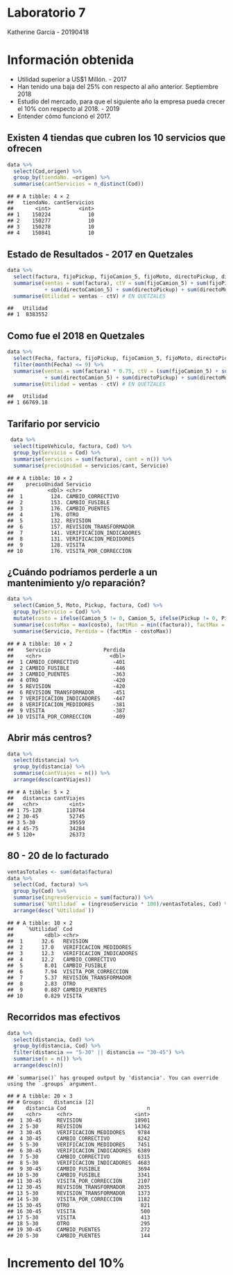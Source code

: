 Laboratorio 7
================
Katherine Garcia - 20190418

# Información obtenida

-   Utilidad superior a US$1 Millón. - 2017
-   Han tenido una baja del 25% con respecto al año anterior. Septiembre
    2018
-   Estudio del mercado, para que el siguiente año la empresa pueda
    crecer el 10% con respecto al 2018. - 2019
-   Entender cómo funcionó el 2017.

## Existen 4 tiendas que cubren los 10 servicios que ofrecen

``` r
data %>%
  select(Cod,origen) %>%
  group_by(tiendaNo. =origen) %>%
  summarise(cantServicios = n_distinct(Cod))
```

    ## # A tibble: 4 × 2
    ##   tiendaNo. cantServicios
    ##       <int>         <int>
    ## 1    150224            10
    ## 2    150277            10
    ## 3    150278            10
    ## 4    150841            10

## Estado de Resultados - 2017 en Quetzales

``` r
data %>%
  select(factura, fijoPickup, fijoCamion_5, fijoMoto, directoPickup, directoCamion_5, directoMoto) %>%
  summarise(ventas = sum(factura), ctV = sum(fijoCamion_5) + sum(fijoPickup) + sum(fijoMoto)
            + sum(directoCamion_5) + sum(directoPickup) + sum(directoMoto)) %>%
  summarise(Utilidad = ventas - ctV) # EN QUETZALES
```

    ##   Utilidad
    ## 1  8383552

## Como fue el 2018 en Quetzales

``` r
data %>%
  select(Fecha, factura, fijoPickup, fijoCamion_5, fijoMoto, directoPickup, directoCamion_5, directoMoto) %>%
  filter(month(Fecha) <= 9) %>%
  summarise(ventas = sum(factura) * 0.75, ctV = (sum(fijoCamion_5) + sum(fijoPickup) + sum(fijoMoto)
            + sum(directoCamion_5) + sum(directoPickup) + sum(directoMoto)) *0.97) %>%
  summarise(Utilidad = ventas - ctV) # EN QUETZALES
```

    ##   Utilidad
    ## 1 66769.18

## Tarifario por servicio

``` r
 data %>%
  select(tipoVehiculo, factura, Cod) %>%
  group_by(Servicio = Cod) %>%
  summarise(servicios = sum(factura), cant = n()) %>%
  summarise(precioUnidad = servicios/cant, Servicio) 
```

    ## # A tibble: 10 × 2
    ##    precioUnidad Servicio                
    ##           <dbl> <chr>                   
    ##  1         124. CAMBIO_CORRECTIVO       
    ##  2         153. CAMBIO_FUSIBLE          
    ##  3         176. CAMBIO_PUENTES          
    ##  4         176. OTRO                    
    ##  5         132. REVISION                
    ##  6         157. REVISION_TRANSFORMADOR  
    ##  7         141. VERIFICACION_INDICADORES
    ##  8         131. VERIFICACION_MEDIDORES  
    ##  9         128. VISITA                  
    ## 10         176. VISITA_POR_CORRECCION

## ¿Cuándo podríamos perderle a un mantenimiento y/o reparación?

``` r
data %>%
  select(Camion_5, Moto, Pickup, factura, Cod) %>%
  group_by(Servicio = Cod) %>%
  mutate(costo = ifelse(Camion_5 != 0, Camion_5, ifelse(Pickup != 0, Pickup, ifelse(Moto != 0, Moto, 0)))) %>%
  summarise(costoMax = max(costo), factMin = min((factura)), factMax = max(factura)) %>%
  summarise(Servicio, Perdida = (factMin - costoMax))
```

    ## # A tibble: 10 × 2
    ##    Servicio                 Perdida
    ##    <chr>                      <dbl>
    ##  1 CAMBIO_CORRECTIVO           -401
    ##  2 CAMBIO_FUSIBLE              -446
    ##  3 CAMBIO_PUENTES              -363
    ##  4 OTRO                        -420
    ##  5 REVISION                    -420
    ##  6 REVISION_TRANSFORMADOR      -451
    ##  7 VERIFICACION_INDICADORES    -447
    ##  8 VERIFICACION_MEDIDORES      -381
    ##  9 VISITA                      -387
    ## 10 VISITA_POR_CORRECCION       -409

## Abrir más centros?

``` r
data %>%
  select(distancia) %>%
  group_by(distancia) %>%
  summarise(cantViajes = n()) %>%
  arrange(desc(cantViajes))
```

    ## # A tibble: 5 × 2
    ##   distancia cantViajes
    ##   <chr>          <int>
    ## 1 75-120        110764
    ## 2 30-45          52745
    ## 3 5-30           39559
    ## 4 45-75          34284
    ## 5 120+           26373

## 80 - 20 de lo facturado

``` r
ventasTotales <- sum(data$factura)
data %>%
  select(Cod, factura) %>%
  group_by(Cod) %>%
  summarise(ingresoServicio = sum(factura)) %>%
  summarise(`%Utilidad` = (ingresoServicio * 100)/ventasTotales, Cod) %>%
  arrange(desc(`%Utilidad`))
```

    ## # A tibble: 10 × 2
    ##    `%Utilidad` Cod                     
    ##          <dbl> <chr>                   
    ##  1      32.6   REVISION                
    ##  2      17.0   VERIFICACION_MEDIDORES  
    ##  3      12.3   VERIFICACION_INDICADORES
    ##  4      12.2   CAMBIO_CORRECTIVO       
    ##  5       8.01  CAMBIO_FUSIBLE          
    ##  6       7.94  VISITA_POR_CORRECCION   
    ##  7       5.37  REVISION_TRANSFORMADOR  
    ##  8       2.83  OTRO                    
    ##  9       0.887 CAMBIO_PUENTES          
    ## 10       0.829 VISITA

## Recorridos mas efectivos

``` r
data %>%
  select(distancia, Cod) %>%
  group_by(distancia, Cod) %>%
  filter(distancia == "5-30" || distancia == "30-45") %>%
  summarise(n = n()) %>%
  arrange(desc(n))
```

    ## `summarise()` has grouped output by 'distancia'. You can override using the `.groups` argument.

    ## # A tibble: 20 × 3
    ## # Groups:   distancia [2]
    ##    distancia Cod                          n
    ##    <chr>     <chr>                    <int>
    ##  1 30-45     REVISION                 18901
    ##  2 5-30      REVISION                 14362
    ##  3 30-45     VERIFICACION_MEDIDORES    9784
    ##  4 30-45     CAMBIO_CORRECTIVO         8242
    ##  5 5-30      VERIFICACION_MEDIDORES    7451
    ##  6 30-45     VERIFICACION_INDICADORES  6389
    ##  7 5-30      CAMBIO_CORRECTIVO         6315
    ##  8 5-30      VERIFICACION_INDICADORES  4683
    ##  9 30-45     CAMBIO_FUSIBLE            3694
    ## 10 5-30      CAMBIO_FUSIBLE            3341
    ## 11 30-45     VISITA_POR_CORRECCION     2107
    ## 12 30-45     REVISION_TRANSFORMADOR    2035
    ## 13 5-30      REVISION_TRANSFORMADOR    1373
    ## 14 5-30      VISITA_POR_CORRECCION     1182
    ## 15 30-45     OTRO                       821
    ## 16 30-45     VISITA                     500
    ## 17 5-30      VISITA                     413
    ## 18 5-30      OTRO                       295
    ## 19 30-45     CAMBIO_PUENTES             272
    ## 20 5-30      CAMBIO_PUENTES             144

# Incremento del 10%
